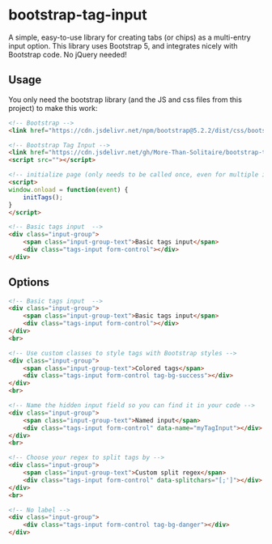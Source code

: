# bootstrap-tag-input
A simple, easy-to-use library for creating tabs (or chips) as a multi-entry input option.  This library uses Bootstrap 5, and integrates nicely with Bootstrap code.  No jQuery needed!

## Usage

You only need the bootstrap library (and the JS and css files from this project) to make this work:
```html
<!-- Bootstrap -->
<link href="https://cdn.jsdelivr.net/npm/bootstrap@5.2.2/dist/css/bootstrap.min.css" rel="stylesheet">

<!-- Bootstrap Tag Input -->
<link href="https://cdn.jsdelivr.net/gh/More-Than-Solitaire/bootstrap-tag-input@main/tags.css" rel="stylesheet">
<script src=""></script>

<!-- initialize page (only needs to be called once, even for multiple inputs) -->
<script>
window.onload = function(event) {
    initTags();
}
</script>

<!-- Basic tags input  -->
<div class="input-group">
    <span class="input-group-text">Basic tags input</span>
    <div class="tags-input form-control"></div>
</div>
```

## Options

```html
<!-- Basic tags input  -->
<div class="input-group">
    <span class="input-group-text">Basic tags input</span>
    <div class="tags-input form-control"></div>
</div>
<br>

<!-- Use custom classes to style tags with Bootstrap styles -->
<div class="input-group">
    <span class="input-group-text">Colored tags</span>
    <div class="tags-input form-control tag-bg-success"></div>
</div>
<br>

<!-- Name the hidden input field so you can find it in your code -->
<div class="input-group">
    <span class="input-group-text">Named input</span>
    <div class="tags-input form-control" data-name="myTagInput"></div>
</div>
<br>

<!-- Choose your regex to split tags by -->
<div class="input-group">
    <span class="input-group-text">Custom split regex</span>
    <div class="tags-input form-control" data-splitchars="[;']"></div>
</div>
<br>

<!-- No label -->
<div class="input-group">
    <div class="tags-input form-control tag-bg-danger"></div>
</div>
```
